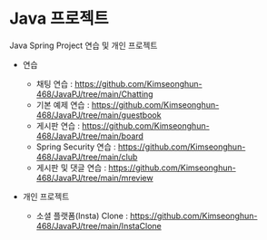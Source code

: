 # Java 프로젝트
Java Spring Project 연습 및 개인 프로젝트
- 연습
  - 채팅 연습 : https://github.com/Kimseonghun-468/JavaPJ/tree/main/Chatting
  - 기본 예제 연습 : https://github.com/Kimseonghun-468/JavaPJ/tree/main/guestbook
  - 게시판 연습 : https://github.com/Kimseonghun-468/JavaPJ/tree/main/board
  - Spring Security 연습 : https://github.com/Kimseonghun-468/JavaPJ/tree/main/club
  - 게시판 및 댓글 연습 : https://github.com/Kimseonghun-468/JavaPJ/tree/main/mreview

- 개인 프로젝트
  - 소셜 플랫폼(Insta) Clone : https://github.com/Kimseonghun-468/JavaPJ/tree/main/InstaClone
